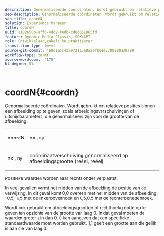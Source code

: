 ```yaml
---
description: Genormaliseerde coördinaten. Wordt gebruikt om relatieve posities binnen een afbeelding op te geven, zoals afbeeldingsverschuivingen of uitsnijdparameters, die genormaliseerd zijn voor de grootte van de afbeelding.
seo-description: Genormaliseerde coördinaten. Wordt gebruikt om relatieve posities binnen een afbeelding op te geven, zoals afbeeldingsverschuivingen of uitsnijdparameters, die genormaliseerd zijn voor de grootte van de afbeelding.
seo-title: coordN
solution: Experience Manager
title: coordN
uuid: e182650b-aff6-4dd2-8edb-cd0d361865fd
feature: Dynamic Media Classic, SDK/API
role: Ontwikkelaar,zakelijke praktiserer
translation-type: tm+mt
source-git-commit: 469d1a5c43a972116a8a2efb0de5708800130a99
workflow-type: tm+mt
source-wordcount: '178'
ht-degree: 0%

---
```



# coordN{#coordn}

Genormaliseerde coördinaten. Wordt gebruikt om relatieve posities binnen een afbeelding op te geven, zoals afbeeldingsverschuivingen of uitsnijdparameters, die genormaliseerd zijn voor de grootte van de afbeelding.

<table id="simpletable_EFA3111DC4B94BAF94715500DB4DD8FB"> 
 <tr class="strow"> 
  <td class="stentry"> <p><span class="codeph"> <span class="varname"> coordN</span> </span> </p> </td> 
  <td class="stentry"> <p><span class="codeph"> <span class="varname"> nx</span> </span>,  <span class="codeph"><span class="varname"> ny</span></span> </p></td> 
 </tr> 
 <tr class="strow"> 
  <td class="stentry"> <p><span class="codeph"> <span class="varname"> nx</span> </span>,  <span class="codeph"><span class="varname"> ny</span></span> </p></td> 
  <td class="stentry"> <p>coördinaatverschuiving genormaliseerd op afbeeldingsgrootte (reëel, reëel) </p></td> 
 </tr> 
</table>

Positieve waarden worden naar rechts onder verplaatst.

In veel gevallen vormt het midden van de afbeelding de positie van de verwijzing. In dit geval komt 0,0 overeen met het midden van de afbeelding, -0,5,-0,5 met de linkerbovenhoek en 0,5,0,5 met de rechterbenedenhoek.

Wordt ook gebruikt om afbeeldingsgrootten of rechthoekgrootte op te geven ten opzichte van de grootte van laag 0. In dat geval moeten de waarden groter zijn dan 0. 0 kan aangeven dat een specifieke standaardwaarde moet worden gebruikt. 1,1 geeft een grootte aan die gelijk is aan die van laag 0.
